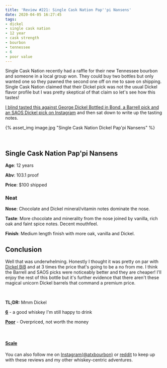 ```yaml
---
title: 'Review #221: Single Cask Nation Pap''pi Nansens'
date: 2020-04-05 16:27:45
tags:
- dickel
- single cask nation
- 12 year
- cask strength
- bourbon
- tennessee
- 6
- poor value
---
```


Single Cask Nation recently had a raffle for their new Tennessee bourbon and someone in a local group won. They could buy two bottles but only wanted one so they pawned the second one off on me to save on shipping. Single Cask Nation claimed that their Dickel pick was not the usual Dickel flavor profile but I was pretty skeptical of that claim so let's see how this tastes!

[I blind tasted this against George Dickel Bottled in Bond, a Barrell pick and an SAOS Dickel pick on Instagram](https://www.instagram.com/tv/B-nOYH1n49n/?utm_source=ig_web_copy_link) and then sat down to write up the tasting notes.

{% asset_img image.jpg "Single Cask Nation Dickel Pap'pi Nansens" %}

&nbsp;

## Single Cask Nation Pap'pi Nansens
**Age**: 12 years

**Abv**: 103.1 proof

**Price**: $100 shipped

### Neat
**Nose**: Chocolate and Dickel mineral/vitamin notes dominate the nose.

**Taste**: More chocolate and minerality from the nose joined by vanilla, rich oak and faint spice notes. Decent mouthfeel. 

**Finish**: Medium length finish with more oak, vanilla and Dickel.

## Conclusion

Well that was underwhelming. Honestly I thought it was pretty on par with [Dickel BiB](https://atxbourbon.com/2019/06/13/Review-119-George-Dickel-Bottled-in-Bond-Fall-2005/) and at 3 times the price that's going to be a no from me. I think the Barrell and SAOS picks were noticeably better and they are cheaper! I'll enjoy the rest of this bottle but it's further evidence that there aren't these magical unicorn Dickel barrels that command a premium price.

&nbsp;

**TL;DR:** Mmm Dickel


[**6**](https://atxbourbon.com/tags/6/) - a good whiskey I'm still happy to drink

[**Poor**](https://atxbourbon.com/tags/poor-value/) - Overpriced, not worth the money

&nbsp;

#### [Scale](http://atxbourbon.com/Scale/)


You can also follow me on [Instagram(@atxbourbon)](https://www.instagram.com/atxbourbon/) or [reddit](https://www.reddit.com/r/atxbourbon/) to keep up with these reviews and my other whiskey-centric adventures.
